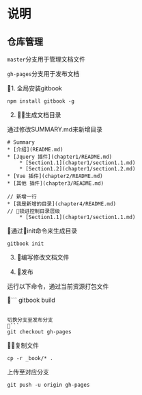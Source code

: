 # 说明

## 仓库管理

`master`分支用于管理文档文件

`gh-pages`分支用于发布文档

1. 全局安装gitbook

```
npm install gitbook -g
```

2. 生成文档目录

通过修改SUMMARY.md来新增目录
```
# Summary
* [介绍](README.md)
* [Jquery 插件](chapter1/README.md)
    * [Section1.1](chapter1/section1.1.md)
    * [Section1.2](chapter1/section1.2.md)
* [Vue 插件](chapter2/README.md)
* [其他 插件](chapter3/README.md)

// 新增一行
* [我是新增的目录](chapter4/README.md)
// 锁进控制目录层级
    * [Section1.1](chapter1/section1.1.md) 
```
通过init命令来生成目录
```
gitbook init
```

3. 编写修改文档文件

4. 发布

运行以下命令，通过当前资源打包文件

```
gitbook build
```

切换分支至发布分支
```
git checkout gh-pages
```

复制文件
```
cp -r _book/* .
```

上传至对应分支

```
git push -u origin gh-pages
```

